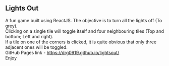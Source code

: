 ## Lights Out
A fun game built using ReactJS. The objective is to turn all the lights off (To grey).  
Clicking on a single tile will toggle itself and four neighbouring tiles (Top and bottom; Left and right).  
If a tile on one of the corners is clicked, it is quite obvious that only three adjacent ones will be toggled.  
GitHub Pages link - https://drg0919.github.io/lightsout/  
Enjoy  
